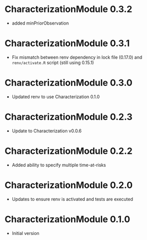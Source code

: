 CharacterizationModule 0.3.2
=======================
- added minPriorObservation

CharacterizationModule 0.3.1
=======================

- Fix mismatch between renv dependency in lock file (0.17.0) and `renv/activate.R` script (still using 0.15.1)

CharacterizationModule 0.3.0
=======================

- Updated renv to use Characterization 0.1.0

CharacterizationModule 0.2.3
=======================

- Update to Characterization v0.0.6

CharacterizationModule 0.2.2
=======================

- Added ability to specify multiple time-at-risks 

CharacterizationModule 0.2.0
=======================

- Updates to ensure renv is activated and tests are executed

CharacterizationModule 0.1.0
=======================

- Initial version
